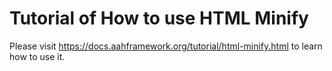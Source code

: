 # Tutorial of How to use HTML Minify

Please visit https://docs.aahframework.org/tutorial/html-minify.html to learn how to use it.
